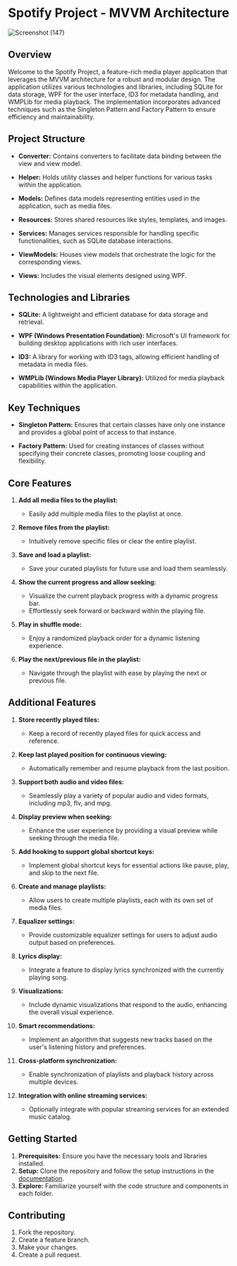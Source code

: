 # Spotify Project - MVVM Architecture

![Screenshot (147)](https://github.com/duongminhhieu/Spotify-Project/assets/76527212/f3a7acb0-92e3-49d2-ab15-a57fc6799e1a)

## Overview

Welcome to the Spotify Project, a feature-rich media player application that leverages the MVVM architecture for a robust and modular design. The application utilizes various technologies and libraries, including SQLite for data storage, WPF for the user interface, ID3 for metadata handling, and WMPLib for media playback. The implementation incorporates advanced techniques such as the Singleton Pattern and Factory Pattern to ensure efficiency and maintainability.

## Project Structure

- **Converter:** Contains converters to facilitate data binding between the view and view model.
  
- **Helper:** Holds utility classes and helper functions for various tasks within the application.

- **Models:** Defines data models representing entities used in the application, such as media files.

- **Resources:** Stores shared resources like styles, templates, and images.

- **Services:** Manages services responsible for handling specific functionalities, such as SQLite database interactions.

- **ViewModels:** Houses view models that orchestrate the logic for the corresponding views.

- **Views:** Includes the visual elements designed using WPF.

## Technologies and Libraries

- **SQLite:** A lightweight and efficient database for data storage and retrieval.

- **WPF (Windows Presentation Foundation):** Microsoft's UI framework for building desktop applications with rich user interfaces.

- **ID3:** A library for working with ID3 tags, allowing efficient handling of metadata in media files.

- **WMPLib (Windows Media Player Library):** Utilized for media playback capabilities within the application.

## Key Techniques

- **Singleton Pattern:** Ensures that certain classes have only one instance and provides a global point of access to that instance.

- **Factory Pattern:** Used for creating instances of classes without specifying their concrete classes, promoting loose coupling and flexibility.


## Core Features

1. **Add all media files to the playlist:**
   - Easily add multiple media files to the playlist at once.

2. **Remove files from the playlist:**
   - Intuitively remove specific files or clear the entire playlist.

3. **Save and load a playlist:**
   - Save your curated playlists for future use and load them seamlessly.

4. **Show the current progress and allow seeking:**
   - Visualize the current playback progress with a dynamic progress bar.
   - Effortlessly seek forward or backward within the playing file.

5. **Play in shuffle mode:**
   - Enjoy a randomized playback order for a dynamic listening experience.

6. **Play the next/previous file in the playlist:**
   - Navigate through the playlist with ease by playing the next or previous file.

## Additional Features

1. **Store recently played files:**
   - Keep a record of recently played files for quick access and reference.

2. **Keep last played position for continuous viewing:**
   - Automatically remember and resume playback from the last position.

3. **Support both audio and video files:**
   - Seamlessly play a variety of popular audio and video formats, including mp3, flv, and mpg.

4. **Display preview when seeking:**
   - Enhance the user experience by providing a visual preview while seeking through the media file.

5. **Add hooking to support global shortcut keys:**
   - Implement global shortcut keys for essential actions like pause, play, and skip to the next file.

6. **Create and manage playlists:**
   - Allow users to create multiple playlists, each with its own set of media files.

7. **Equalizer settings:**
   - Provide customizable equalizer settings for users to adjust audio output based on preferences.

8. **Lyrics display:**
   - Integrate a feature to display lyrics synchronized with the currently playing song.

9. **Visualizations:**
   - Include dynamic visualizations that respond to the audio, enhancing the overall visual experience.

10. **Smart recommendations:**
    - Implement an algorithm that suggests new tracks based on the user's listening history and preferences.

11. **Cross-platform synchronization:**
    - Enable synchronization of playlists and playback history across multiple devices.

12. **Integration with online streaming services:**
    - Optionally integrate with popular streaming services for an extended music catalog.


## Getting Started

1. **Prerequisites:** Ensure you have the necessary tools and libraries installed.
2. **Setup:** Clone the repository and follow the setup instructions in the [documentation](https://link_to_docs).
3. **Explore:** Familiarize yourself with the code structure and components in each folder.

## Contributing

1. Fork the repository.
2. Create a feature branch.
3. Make your changes.
4. Create a pull request.

